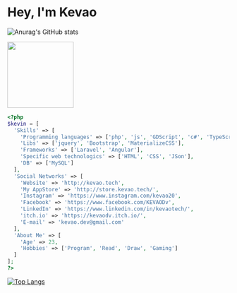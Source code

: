 # Hey, I'm Kevao

![Anurag's GitHub stats](https://github-readme-stats.vercel.app/api?username=KEVAO18&show_icons=true&theme=github_dark)

<img src="https://media.giphy.com/media/vFKqnCdLPNOKc/giphy.gif" width="150px" />

```php
<?php
$kevin = [
  'Skills' => [
    'Programming languages' => ['php', 'js', 'GDScript', 'c#', 'TypeScript'],
    'Libs' => ['jquery', 'Bootstrap', 'MaterializeCSS'],
    'Frameworks' => ['Laravel', 'Angular'],
    'Specific web technologics' => ['HTML', 'CSS', 'JSon'],
    'DB' => ['MySQL']
  ],
  'Social Networks' => [
    'Website' => 'http://kevao.tech',
    'My AppStore' => 'http://store.kevao.tech/',
    'Instagram' => 'https://www.instagram.com/kevao20',
    'Facebook' => 'https://www.facebook.com/KEVAODv',
    'LinkedIn' => 'https://www.linkedin.com/in/kevaotech/',
    'itch.io' => 'https://kevaodv.itch.io/',
    'E-mail' => 'kevao.dev@gmail.com'
  ],
  'About Me' => [
    'Age' => 23,
    'Hobbies' => ['Program', 'Read', 'Draw', 'Gaming']
  ]
];
?>
```
[![Top Langs](https://github-readme-stats.vercel.app/api/top-langs/?username=KEVAO18)](https://github.com/anuraghazra/github-readme-stats)
